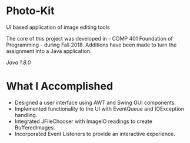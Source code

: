 # Photo-Kit
UI based application of image editing tools

The core of this project was developed in - COMP 401 Foundation of Programming - during Fall 2018.
Additions have been made to turn the assignment into a Java application.

*Java 1.8.0*

# What I Accomplished

* Designed a user interface using AWT and Swing GUI components.
* Implemented functionality to the UI with EventQueue and IOException handling.
* Integrated JFileChooser with ImageIO readings to create BufferedImages. 
* Incorporated Event Listeners to provide an interactive experience.
